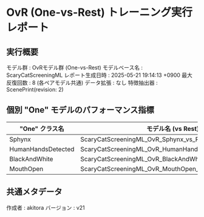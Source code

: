 # OvR (One-vs-Rest) トレーニング実行レポート

## 実行概要
モデル群         : OvRモデル群 (One-vs-Rest)
モデルベース名   : ScaryCatScreeningML
レポート生成日時   : 2025-05-21 19:14:13 +0900
最大反復回数     : 8 (各ペアモデル共通)
データ拡張       : なし
特徴抽出器       : ScenePrint(revision: 2)

## 個別 "One" モデルのパフォーマンス指標
| "One" クラス名 | モデル名 (vs Rest) | 検証正解率 | 再現率 | 適合率 |
|----------------|----------------------|--------------|----------|----------|
| Sphynx | ScaryCatScreeningML_OvR_Sphynx_vs_Rest_v21 | 9375.00% | 87.50% | 100.00% |
| HumanHandsDetected | ScaryCatScreeningML_OvR_HumanHandsDetected_vs_Rest_v21 | 8500.00% | 80.00% | 88.89% |
| BlackAndWhite | ScaryCatScreeningML_OvR_BlackAndWhite_vs_Rest_v21 | 9642.86% | 100.00% | 93.33% |
| MouthOpen | ScaryCatScreeningML_OvR_MouthOpen_vs_Rest_v21 | 7142.86% | 85.71% | 66.67% |

## 共通メタデータ
作成者            : akitora
バージョン        : v21